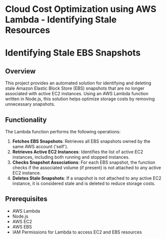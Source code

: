 # Cloud Cost Optimization using AWS Lambda - Identifying Stale Resources

# Identifying Stale EBS Snapshots

## Overview
This project provides an automated solution for identifying and deleting stale Amazon Elastic Block Store (EBS) snapshots that are no longer associated with active EC2 instances. Using an AWS Lambda function written in Node.js, this solution helps optimize storage costs by removing unnecessary snapshots.

## Functionality
The Lambda function performs the following operations:

1. **Fetches EBS Snapshots**: Retrieves all EBS snapshots owned by the same AWS account ('self').
2. **Retrieves Active EC2 Instances**: Identifies the list of active EC2 instances, including both running and stopped instances.
3. **Checks Snapshot Associations**: For each EBS snapshot, the function checks if the associated volume (if present) is not attached to any active EC2 instance.
4. **Deletes Stale Snapshots**: If a snapshot is not attached to any active EC2 instance, it is considered stale and is deleted to reduce storage costs.

## Prerequisites
- AWS Lambda
- Node.js
- AWS EC2
- AWS EBS
- IAM Permissions for Lambda to access EC2 and EBS resources
